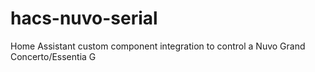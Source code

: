 # hacs-nuvo-serial
Home Assistant custom component integration to control a Nuvo Grand Concerto/Essentia G
